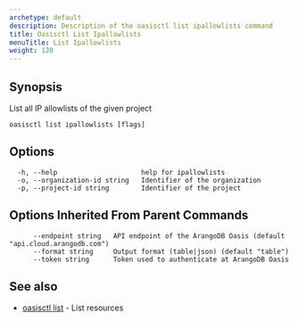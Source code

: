 ```yaml
---
archetype: default
description: Description of the oasisctl list ipallowlists command
title: Oasisctl List Ipallowlists
menuTitle: List Ipallowlists
weight: 120
---
```

## Synopsis
List all IP allowlists of the given project

```
oasisctl list ipallowlists [flags]
```

## Options
```
  -h, --help                     help for ipallowlists
  -o, --organization-id string   Identifier of the organization
  -p, --project-id string        Identifier of the project
```

## Options Inherited From Parent Commands
```
      --endpoint string   API endpoint of the ArangoDB Oasis (default "api.cloud.arangodb.com")
      --format string     Output format (table|json) (default "table")
      --token string      Token used to authenticate at ArangoDB Oasis
```

## See also
* [oasisctl list](_index.md)	 - List resources

